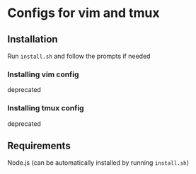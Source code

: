 # Configs for vim and tmux

## Installation
Run `install.sh` and follow the prompts if needed

### Installing vim config
deprecated

### Installing tmux config
deprecated

## Requirements
Node.js (can be automatically installed by running `install.sh`)
